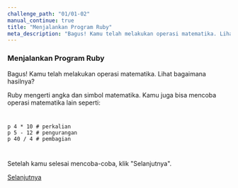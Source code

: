 ```yaml
---
challenge_path: "01/01-02"
manual_continue: true
title: "Menjalankan Program Ruby"
meta_description: "Bagus! Kamu telah melakukan operasi matematika. Lihat bagaimana hasilnya? Ruby mengerti angka dan simbol matematika. Kamu juga bisa mencoba operasi matematika lain."
---
```


### Menjalankan Program Ruby

Bagus! Kamu telah melakukan operasi matematika. Lihat bagaimana hasilnya?

Ruby mengerti angka dan simbol matematika. Kamu juga bisa mencoba operasi matematika lain seperti:

<code class="language-ruby">
<pre class="remove-bottom">p 4 * 10 # perkalian
p 5 - 12 # pengurangan
p 40 / 4 # pembagian</pre>
</code>

Setelah kamu selesai mencoba-coba, klik "Selanjutnya".

<div class="cta-with-btn">
	<a href="02.html" class="button medium full-width btn-cta btn-cta-selanjutnya js-challenge-link">Selanjutnya</a>
</div>
